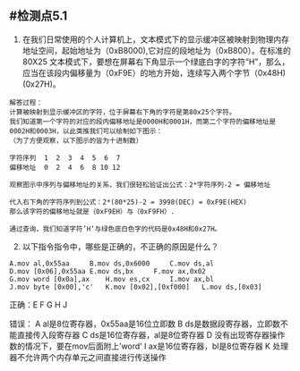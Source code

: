 #检测点5.1
---
1. 在我们日常使用的个人计算机上，文本模式下的显示缓冲区被映射到物理内存地址空间，起始地址为（0xB8000),它对应的段地址为（0xB800）。在标准的 80X25 文本模式下，要想在屏幕右下角显示一个绿底白字的字符“H”，那么，应当在该段内偏移量为（0xF9E）的地方开始，连续写入两个字节（0x48H)(0x27H)。
```
解答过程：
计算被映射到显示缓冲区的字符，位于屏幕右下角的字符是第80x25个字符。
我们知道第一个字符的对应的段内偏移地址是0000H和0001H，而第二个字符的偏移地址是0002H和0003H，以此类推我们可以绘制如下图示：
（为了方便观察，以下图示的皆为十进制数）

字符序列  1  2  3  4  5  6  7
偏移地址  0  2  4  6  8 10 12

观察图示中序列与偏移地址的关系，我们很轻松验证出公式：2*字符序列-2 = 偏移地址

代入右下角的字符序列到公式：2*(80*25)-2 = 3998(DEC) = 0xF9E(HEX)
那么该字符的偏移地址就是（0xF9EH）与（0xF9FH）.

通过查询，我们知道字符’H‘与绿色底白色字的代码是0x48H和0x27H。
```

2. 以下指令指令中，哪些是正确的，不正确的原因是什么？
```
A.mov al,0x55aa		B.mov ds,0x6000		C.mov ds,al
D.mov [0x06],0x55aa	E.mov ds,bx		F.mov ax,0x02
G.mov word [0x0a],ax	H.mov es,cx		I.mov ax,bl
J.mov byte [0x00],'c'	K.mov [0x02],[0xf000]	L.mov ds,[0x03]
```
正确：E F G H J

错误：
A al是8位寄存器，0x55aa是16位立即数
B ds是数据段寄存器，立即数不能直接传入段寄存器
C ds是16位寄存器，al是8位寄存器
D 没有出现寄存器操作数的情况下，要在mov后面附上’word‘
I ax是16位寄存器，bl是8位寄存器
K 处理器不允许两个内存单元之间直接进行传送操作
